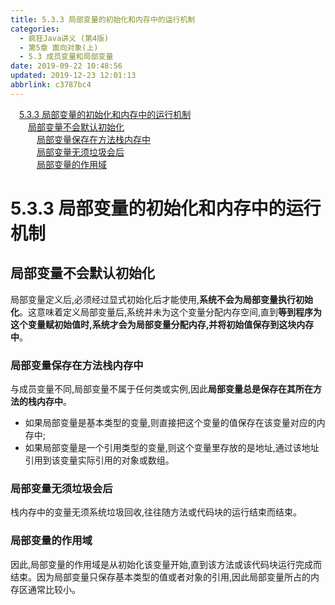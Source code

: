 ```yaml
---
title: 5.3.3 局部变量的初始化和内存中的运行机制
categories: 
  - 疯狂Java讲义 (第4版)
  - 第5章 面向对象(上)
  - 5.3 成员变量和局部变量
date: 2019-09-22 10:48:56
updated: 2019-12-23 12:01:13
abbrlink: c3787bc4
---
```

<div id='my_toc'><a href="/JavaReadingNotes/c3787bc4/#5-3-3-局部变量的初始化和内存中的运行机制" class="header_1">5.3.3 局部变量的初始化和内存中的运行机制</a>&nbsp;<br><a href="/JavaReadingNotes/c3787bc4/#局部变量不会默认初始化" class="header_2">局部变量不会默认初始化</a>&nbsp;<br><a href="/JavaReadingNotes/c3787bc4/#局部变量保存在方法栈内存中" class="header_3">局部变量保存在方法栈内存中</a>&nbsp;<br><a href="/JavaReadingNotes/c3787bc4/#局部变量无须垃圾会后" class="header_3">局部变量无须垃圾会后</a>&nbsp;<br><a href="/JavaReadingNotes/c3787bc4/#局部变量的作用域" class="header_3">局部变量的作用域</a>&nbsp;<br></div>
<style>.header_1{margin-left: 1em;}.header_2{margin-left: 2em;}.header_3{margin-left: 3em;}.header_4{margin-left: 4em;}.header_5{margin-left: 5em;}.header_6{margin-left: 6em;}</style>
<!--more-->
<script>if (navigator.platform.search('arm')==-1){document.getElementById('my_toc').style.display = 'none';}var e,p = document.getElementsByTagName('p');while (p.length>0) {e = p[0];e.parentElement.removeChild(e);}</script>

<!--end-->
<!--SSTStart-->
# 5.3.3 局部变量的初始化和内存中的运行机制 #
## 局部变量不会默认初始化 ##
局部变量定义后,必须经过显式初始化后才能使用,**系统不会为局部变量执行初始化**。这意味着定义局部变量后,系统并未为这个变量分配内存空间,直到**等到程序为这个变量赋初始值时,系统才会为局部变量分配内存,并将初始值保存到这块内存中**。

### 局部变量保存在方法栈内存中 ###
与成员变量不同,局部变量不属于任何类或实例,因此**局部变量总是保存在其所在方法的栈内存中**。
- 如果局部变量是基本类型的变量,则直接把这个变量的值保存在该变量对应的内存中;
- 如果局部变量是一个引用类型的变量,则这个变量里存放的是地址,通过该地址引用到该变量实际引用的对象或数组。

### 局部变量无须垃圾会后 ###
栈内存中的变量无须系统垃圾回收,往往随方法或代码块的运行结束而结束。
### 局部变量的作用域 ###
因此,局部变量的作用域是从初始化该变量开始,直到该方法或该代码块运行完成而结束。因为局部变量只保存基本类型的值或者对象的引用,因此局部变量所占的内存区通常比较小。
<!--SSTStop-->

